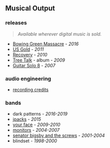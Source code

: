 ## Musical Output

### releases

> _Available wherever digital music is sold._

- [Bowing Green Massacre](https://distrokid.com/hyperfollow/josephpost/bowling-green-massacre) - _2016_
- [US Gold](https://distrokid.com/hyperfollow/josephpost/daLO) - _2011_
- [Recovery](https://distrokid.com/hyperfollow/josephpost/recovery) - _2010_
- [Tree Talk](https://distrokid.com/hyperfollow/josephpost/tree-talk) - album - _2009_
- [Guitar Solo 8](https://distrokid.com/hyperfollow/josephpost/guitar-solo-8) - _2007_

### audio engineering

- [recording credits](/credits)

### bands

- dark patterns -  _2016-2019_
- [jpacks](https://archive.org/details/JPACKSRPM2015Mp3) - _2015_
- [your face](http://yourface.bandcamp.com) - _2009-2010_
- [monitors](http://monitors.bandcamp.com) - _2004-2007_
- [senator bigsby and the screws](http://sbats.bandcamp.com) - _2001-2004_
- blindset - _1998-2000_

<!-- links -->

[distrokid]: https://distrokid.com
[spotify]: https://open.spotify.com/album/0XN7PhGmOuP2dxXVhc4yJr
[iTunes]: https://itunes.apple.com/us/album/us-gold-single/1373573549?uo=4&app=itunes&at=1001lry3&ct=dashboard
[Apple Music]: https://itunes.apple.com/us/album/us-gold-single/1373573549?uo=4&app=music&at=1001lry3&ct=dashboard
[Google Play]: https://play.google.com/store/music/album/Joseph_Post_US_Gold?id=Bxmmznn5lba22dl52b5e2ee7ydu
[Amazon]: http://www.amazon.com/gp/product/B07C85KVX2/?tag=distrokid06-20

